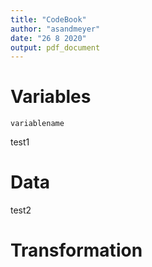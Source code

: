```yaml
---
title: "CodeBook"
author: "asandmeyer"
date: "26 8 2020"
output: pdf_document
---
```


# Variables

```{r}
variablename
```
test1

# Data

test2

# Transformation
